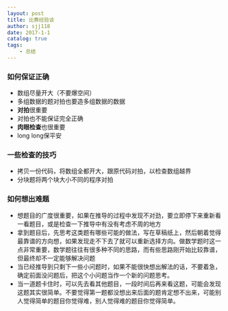 ```yaml
---
layout: post
title: 比赛经验谈
author: sjj118
date: 2017-1-1
catalog: true
tags:
    - 总结
---
```


### 如何保证正确

+ 数组尽量开大（不要爆空间）
+ 多组数据的题对拍也要造多组数据的数据
+ **对拍**很重要
+ 对拍也不能保证完全正确
+ **肉眼检查**也很重要
+ long long保平安

### 一些检查的技巧

+ 拷贝一份代码，将数组全都开大，跟原代码对拍，以检查数组越界
+ 分块题将两个块大小不同的程序对拍

### 如何想出难题

+ 想题目的广度很重要，如果在推导的过程中发现不对劲，要立即停下来重新看一看题目，或是检查一下推导中有没有考虑不周的地方
+ 拿到题目后，先思考这类题有哪些可能的做法，写在草稿纸上，然后朝着觉得最靠谱的方向想，如果发现走不下去了就可以重新选择方向。做数学题时这一点非常重要，数学题往往有很多种不同的思路，而有些思路刚开始比较靠谱，但最终却不一定能够解决问题
+ 当已经推导到只剩下一些小问题时，如果不能很快想出解法的话，不要着急，确定前面没问题后，把这个小问题当作一个新的问题思考。
+ 当一道题卡住时，可以先去看其他题目，一段时间后再来看这题，可能会发现这题其实很简单。不要觉得第一题都没想出来后面的题肯定想不出来，可能别人觉得简单的题目你觉得难，别人觉得难的题目你觉得简单。